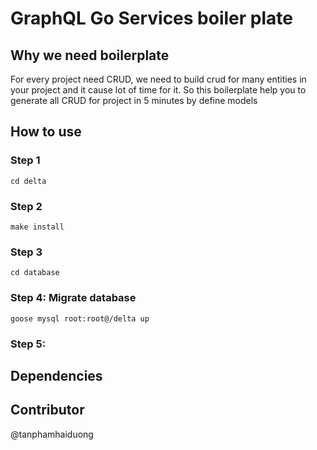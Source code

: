 # GraphQL Go Services boiler plate
## Why we need boilerplate
For every project need CRUD, we need to build crud for many entities in your project and it cause lot of time for it. So this boilerplate help you to generate all CRUD for project in 5 minutes by define models

## How to use

### Step 1
`cd delta`
### Step 2
`make install`
### Step 3
`cd database`
### Step 4: Migrate database
`goose mysql root:root@/delta up`
### Step 5: 


## Dependencies
[Squirrel]:https://github.com/Masterminds/squirrel
[GraphQL]: github.com/graphql-go/graphql
[GraphQL Handler]:github.com/graphql-go/handler
[Strcase]: github.com/iancoleman/strcase
[Inflection]: github.com/jinzhu/inflection
[Mapstructure]: github.com/mitchellh/mapstructure
[Validation V9]: gopkg.in/go-playground/validator.v9
[Mysql Driver]: github.com/go-sql-driver/mysql
## Contributor
@tanphamhaiduong
